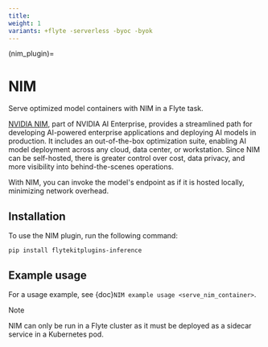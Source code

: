 ```yaml
---
title:
weight: 1
variants: +flyte -serverless -byoc -byok
---
```


(nim_plugin)=

# NIM



Serve optimized model containers with NIM in a Flyte task.

[NVIDIA NIM](https://www.nvidia.com/en-in/ai/), part of NVIDIA AI Enterprise, provides a streamlined path
for developing AI-powered enterprise applications and deploying AI models in production.
It includes an out-of-the-box optimization suite, enabling AI model deployment across any cloud,
data center, or workstation. Since NIM can be self-hosted, there is greater control over cost, data privacy,
and more visibility into behind-the-scenes operations.

With NIM, you can invoke the model's endpoint as if it is hosted locally, minimizing network overhead.

## Installation

To use the NIM plugin, run the following command:

```
pip install flytekitplugins-inference
```

## Example usage

For a usage example, see {doc}`NIM example usage <serve_nim_container>`.

> [!NOTE]
> NIM can only be run in a Flyte cluster as it must be deployed as a sidecar service in a Kubernetes pod.
